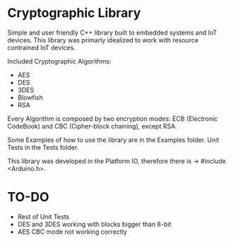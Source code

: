 # Cryptographic Library 

Simple and user friendly C++ library built to embedded systems and IoT devices. This library was primarly idealized to work with resource contrained IoT devices. 

Included Cryptographic Algorithms:
- AES 
- DES 
- 3DES 
- Blowfish
- RSA 

Every Algorithm is composed by two encryption modes: ECB (Electronic CodeBook) and CBC (Cipher-block chaining), except RSA.


Some Examples of how to use the library are in the Examples folder.
Unit Tests in the Tests folder. 


This library was developed in the Platform IO, therefore there is -> #include <Arduino.h>.


# TO-DO

- Rest of Unit Tests
- DES and 3DES working with blocks bigger than 8-bit
- AES CBC mode not working correctly
